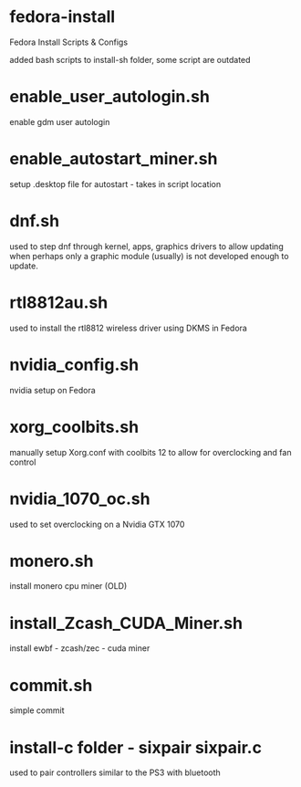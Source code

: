 # fedora-install
Fedora Install Scripts &amp; Configs

added bash scripts to install-sh folder, some script are outdated

# enable_user_autologin.sh
enable gdm user autologin

# enable_autostart_miner.sh
setup .desktop file for autostart - takes in script location

# dnf.sh
used to step dnf through kernel, apps, graphics drivers to allow updating when perhaps only a graphic module (usually) is not developed enough to update. 

# rtl8812au.sh
used to install the rtl8812 wireless driver using DKMS in Fedora

# nvidia_config.sh
nvidia setup on Fedora

# xorg_coolbits.sh
manually setup Xorg.conf with coolbits 12 to allow for overclocking and fan control

# nvidia_1070_oc.sh
used to set overclocking on a Nvidia GTX 1070

# monero.sh
install monero cpu miner (OLD)

# install_Zcash_CUDA_Miner.sh
install ewbf - zcash/zec - cuda miner

# commit.sh
simple commit

# install-c folder - sixpair sixpair.c
used to pair controllers similar to the PS3 with bluetooth
